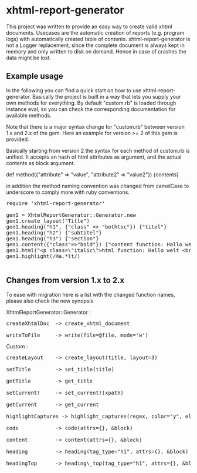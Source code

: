 xhtml-report-generator
======================

This project was written to provide an easy way to create valid xhtml documents.
Usecases are the automatic creation of reports (e.g. program logs) with automatically created table of contents.
xhtml-report-generator is not a Logger replacement, since the complete document is always kept in memory and
only written to disk on demand. Hence in case of crashes the data might be lost.


Example usage
-------------
In the following you can find a quick start on how to use xhtml-report-generator.
Basically the project is built in a way that lets you supply your own methods for everything.
By default "custom.rb" is loaded through instance eval, so you can check the corresponding documentation for available methods.

Note that there is a major syntax change for "custom.rb" between version 1.x and 2.x of the gem.
Here an example for version >= 2 of this gem is provided.

Basically starting from version 2 the syntax for each method of custom.rb is unified. It accepts an hash of html attributes as argument, and the actual contents as block argument.

def method({"attribute" => "value", "attribute2" => "value2"}) {contents}

in addition the method naming convention was changed from camelCase to underscore to comply more with ruby conventions.
 
<pre>
require 'xhtml-report-generator'

gen1 = XhtmlReportGenerator::Generator.new
gen1.create_layout("Title")
gen1.heading("h1", {"class" => "bothtoc"}) {"titel"}
gen1.heading("h2") {"subtitel"}
gen1.heading("h3") {"section"}
gen1.content({"class"=>"bold"}) {"content function: Hallo welt &lt;br /> html test &lt;span class=\"r\" >red span test&lt;/span>"}
gen1.html("&lt;p class=\"italic\">html function: Hallo welt &lt;br /> html test &lt;span class=\"r\" >red span test&lt;/span>&lt;/p>")
gen1.highlight(/Ha.*lt/)

</pre>

Changes from version 1.x to 2.x
-------------------------------
To ease with migration here is a list with the changed function names, please also check the new synopsis

XhtmlReportGenerator::Generator :

<pre>
createXhtmlDoc  -> create_xhtml_document

writeToFile	    -> write(file=@file, mode='w')
</pre>

Custom :

<pre>
createLayout 	-> create_layout(title, layout=3)

setTitle		-> set_title(title)

getTitle		-> get_title

setCurrent!		-> set_current!(xpath)

getCurrent		-> get_current

highlightCaptures -> highlight_captures(regex, color="y", el = @current)

code 			-> code(attrs={}, &block)

content			-> content(attrs={}, &block)

heading			-> heading(tag_type="h1", attrs={}, &block)

headingTop		-> heading\_top(tag_type="h1", attrs={}, &block)

</pre>


